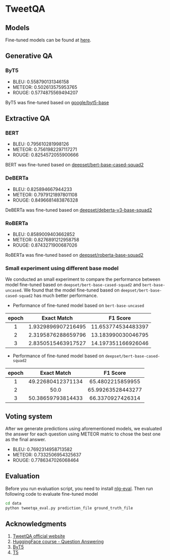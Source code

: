 # TweetQA

## Models
Fine-tuned models can be found at [here](https://drive.google.com/drive/folders/1Iud7XmXAGzq_j0hJvuf87RS8RlqPOU9y?usp=sharing).

## Generative QA

### ByT5

* BLEU: 0.558790131346158  
* METEOR: 0.502613575953765  
* ROUGE: 0.5774875569494207

ByT5 was fine-tuned based on [google/byt5-base](https://huggingface.co/google/byt5-base)

## Extractive QA

### BERT

* BLEU: 0.795610281998126  
* METEOR: 0.7561982297117271  
* ROUGE: 0.8254572055900666

BERT was fine-tuned based on [deepset/bert-base-cased-squad2](https://huggingface.co/deepset/bert-base-cased-squad2)

### DeBERTa

* BLEU: 0.825894667944233
* METEOR: 0.7979121897801108
* ROUGE: 0.8496681483876328

DeBERTa was fine-tuned based on [deepset/deberta-v3-base-squad2](https://huggingface.co/deepset/deberta-v3-base-squad2)

### RoBERTa

* BLEU: 0.8589009403662852
* METEOR: 0.8276891212958758
* ROUGE: 0.8743271900687026

RoBERTa was fine-tuned based on [deepset/roberta-base-squad2](https://huggingface.co/deepset/roberta-base-squad2)

### Small experiment using different base model

We conducted an small experiment to compare the performance between model fine-tuned based on `deepset/bert-base-cased-squad2` and `bert-base-uncased`. We found that the model fine-tuned based on `deepset/bert-base-cased-squad2` has much better performance.  

* Performance of fine-tuned model based on `bert-base-uncased`
  
| **epoch** | **Exact Match** | **F1 Score** |
| :---: | :---: | :---:|
| 1 | 1.9329896907216495 | 11.653774534483397 |
| 2 | 2.3195876288659796 | 13.183990030046795 |
| 3 | 2.8350515463917527 | 14.197351166926046 |

* Performance of fine-tuned model based on `deepset/bert-base-cased-squad2`
  
| **epoch** | **Exact Match** | **F1 Score** |
| :---: | :---: | :---:|
| 1 | 49.22680412371134 | 65.4802215859955 |
| 2 | 50.0 | 65.99263528443277 |
| 3 | 50.38659793814433 | 66.3370927426314 |

## Voting system

After we generate predictions using aforementioned models, we evaluated the answer for each question using METEOR matric to chose the best one as the final answer.

* BLEU: 0.7692314958713582
* METEOR: 0.7332506954325637
* ROUGE: 0.7786347026068464

## Evaluation

Before you run evaluation script, you need to install [nlg-eval](https://github.com/Maluuba/nlg-eval). Then run following code to evaluate fine-tuned model

```bash
cd data
python tweetqa_eval.py prediction_file ground_truth_file
```

## Acknowledgments

1. [TweetQA official website](https://tweetqa.github.io/)
2. [HuggingFace course - Question Answering](https://huggingface.co/course/chapter7/7?fw=pt)
3. [ByT5](https://huggingface.co/docs/transformers/main/en/model_doc/byt5)
4. [T5](https://huggingface.co/docs/transformers/main/en/model_doc/t5)
